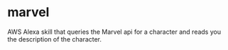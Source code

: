 # marvel
AWS Alexa skill that queries the Marvel api for a character and reads you the description of the character.
